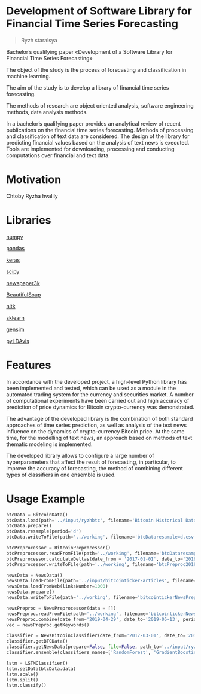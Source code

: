 # Development of Software Library for Financial Time Series Forecasting
> Ryzh staralsya 

Bachelor’s qualifying paper «Development of a Software Library for Financial Time Series Forecasting»

The object of the study is the process of forecasting and classification in machine learning.

The aim of the study is to develop a library of financial time series forecasting.

The methods of research are object oriented analysis, software engineering
methods, data analysis methods.

In a bachelor’s qualifying paper provides an analytical review of recent publications on the financial time series forecasting. Methods of processing and classification of text data are considered. The design of the library for predicting financial values based on the analysis of text news is executed. Tools are implemented for downloading, processing and conducting computations over financial and text data.

# Motivation
Chtoby Ryzha hvalily

# Libraries
[numpy](https://www.numpy.org/)

[pandas](https://pandas.pydata.org/)

[keras](keras.io/)

[scipy](https://www.scipy.org/)

[newspaper3k](https://newspaper.readthedocs.io/en/latest/)

[BeautifulSoup](https://beautiful-soup-4.readthedocs.io/en/latest/)

[nltk](https://www.nltk.org/)

[sklearn](https://scikit-learn.org/)

[gensim](https://radimrehurek.com/gensim/)

[pyLDAvis](https://pyldavis.readthedocs.io/en/latest/)

# Features

In accordance with the developed project, a high-level Python library has been implemented and tested, which can be used as a module in the automated trading system for the currency and securities market. A number of computational experiments have been carried out and high accuracy of prediction of price dynamics for Bitcoin crypto-currency was demonstrated.

The advantage of the developed library is the combination of both standard approaches of time series prediction, as well as analysis of the text news influence on the dynamics of crypto-currency Bitcoin price. At the same time, for the modelling of text news, an approach based on methods of text thematic modeling is implemented.

The developed library allows to configure a large number of hyperparameters that affect the result of forecasting, in particular, to improve the accuracy of forecasting, the method of combining different types of classifiers in one ensemble is used.

# Usage Example

```python
btcData = BitcoinData()
btcData.load(path='../input/ryzhbtc', filename='Bitcoin Historical Data - Investing.com.csv')
btcData.prepare()
btcData.resample(period='d')
btcData.writeToFile(path='../working', filename='btcDataresample=d.csv')
```

```python
btcPreprocessor = BitcoinPreprocessor()
btcPreprocessor.readFromFile(path='../working', filename='btcDataresample=d.csv')
btcPreprocessor.calculateDeltas(date_from = '2017-01-01', date_to='2018-12-31', news_period=3, btc_period=2)
btcPreprocessor.writeToFile(path='../working', filename='btcPreproc20180101-20180301p=2.csv')
```

```python
newsData = NewsData()
newsData.loadFromFile(path='../input/bitcointicker-articles', filename='bitcointicker.csv')
newsData.loadFromWeb(linksNumber=1000)
newsData.prepare()
newsData.writeToFile(path='../working', filename='bitcointickerNewsPrepared10000.csv')
```

```python
newsPreproc = NewsPreprocessor(data = [])
newsPreproc.readFromFile(path='../working', filename='bitcointickerNewsPrepared10000.csv')
newsPreproc.combine(date_from='2019-04-29', date_to='2019-05-13', period=3)
vec = newsPreproc.getKeywords()
```

```python
classifier = NewsBitcoinClassifier(date_from='2017-03-01', date_to='2019-02-14', news_window=6, btc_window=1)
classifier.getBTCData()
classifier.getNewsData(prepare=False, file=False, path_to='../input/ryzh-prepared-articles/bitcointickernewsprepared10000', filename_to='bitcointickerNewsPrepared10000.csv')
classifier.ensemble(classifiers_names=['RandomForest', 'GradientBoosting', 'SVC', 'SGD', 'LogisticRegression'])
```

```python
lstm = LSTMClassifier()
lstm.setData(btcData.data)
lstm.scale()
lstm.split()
lstm.classify()
```

